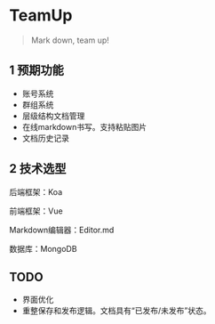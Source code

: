 # TeamUp
> Mark down, team up!

## 1 预期功能
+ 账号系统
+ 群组系统
+ 层级结构文档管理
+ 在线markdown书写。支持粘贴图片
+ 文档历史记录

## 2 技术选型

后端框架：Koa

前端框架：Vue

Markdown编辑器：Editor.md

数据库：MongoDB

## TODO

+ 界面优化
+ 重整保存和发布逻辑。文档具有“已发布/未发布”状态。